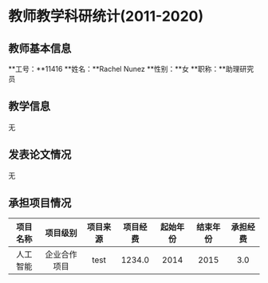 # 教师教学科研统计(2011-2020)
## 教师基本信息
**工号：**11416
**姓名：**Rachel Nunez
**性别：**女
**职称：**助理研究员
## 教学信息
无
## 发表论文情况
无
## 承担项目情况
|项目名称|项目级别|项目来源|项目经费|起始年份|结束年份|承担经费|
|:---:|:---:|:---:|:---:|:---:|:---:|:---:|
|人工智能|企业合作项目|test|1234.0|2014|2015|3.0|
